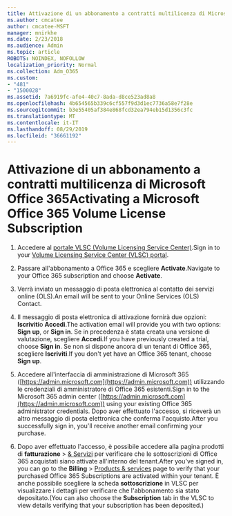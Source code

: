 ```yaml
---
title: Attivazione di un abbonamento a contratti multilicenza di Microsoft Office 365
ms.author: cmcatee
author: cmcatee-MSFT
manager: mnirkhe
ms.date: 2/23/2018
ms.audience: Admin
ms.topic: article
ROBOTS: NOINDEX, NOFOLLOW
localization_priority: Normal
ms.collection: Adm_O365
ms.custom:
- "481"
- "1500028"
ms.assetid: 7a6919fc-afe4-40c7-8ada-d8ce523ad8a8
ms.openlocfilehash: 4b654565b339c6cf557f9d3d1ec7736a58e7f28e
ms.sourcegitcommit: b3e55405af384e868fcd32ea794eb15d1356c3fc
ms.translationtype: MT
ms.contentlocale: it-IT
ms.lasthandoff: 08/29/2019
ms.locfileid: "36661192"
---
```

# <a name="activating-a-microsoft-office-365-volume-license-subscription"></a><span data-ttu-id="afd9b-102">Attivazione di un abbonamento a contratti multilicenza di Microsoft Office 365</span><span class="sxs-lookup"><span data-stu-id="afd9b-102">Activating a Microsoft Office 365 Volume License Subscription</span></span>

1. <span data-ttu-id="afd9b-103">Accedere al [portale VLSC (Volume Licensing Service Center)](http://go.microsoft.com/fwlink/p/?LinkId=329762).</span><span class="sxs-lookup"><span data-stu-id="afd9b-103">Sign in to your [Volume Licensing Service Center (VLSC) portal](http://go.microsoft.com/fwlink/p/?LinkId=329762).</span></span>

2. <span data-ttu-id="afd9b-104">Passare all'abbonamento a Office 365 e scegliere **Activate**.</span><span class="sxs-lookup"><span data-stu-id="afd9b-104">Navigate to your Office 365 subscription and choose **Activate**.</span></span>

3. <span data-ttu-id="afd9b-105">Verrà inviato un messaggio di posta elettronica al contatto dei servizi online (OLS).</span><span class="sxs-lookup"><span data-stu-id="afd9b-105">An email will be sent to your Online Services (OLS) Contact.</span></span>

4. <span data-ttu-id="afd9b-106">Il messaggio di posta elettronica di attivazione fornirà due opzioni: **Iscriviti**o **Accedi**.</span><span class="sxs-lookup"><span data-stu-id="afd9b-106">The activation email will provide you with two options: **Sign up**, or **Sign in**.</span></span> <span data-ttu-id="afd9b-107">Se in precedenza è stata creata una versione di valutazione, scegliere **Accedi**.</span><span class="sxs-lookup"><span data-stu-id="afd9b-107">If you have previously created a trial, choose **Sign in**.</span></span> <span data-ttu-id="afd9b-108">Se non si dispone ancora di un tenant di Office 365, scegliere **Iscriviti**.</span><span class="sxs-lookup"><span data-stu-id="afd9b-108">If you don't yet have an Office 365 tenant, choose **Sign up**.</span></span>

5. <span data-ttu-id="afd9b-109">Accedere all'interfaccia di amministrazione di Microsoft 365 ([https://admin.microsoft.com](https://admin.microsoft.com)) utilizzando le credenziali di amministratore di Office 365 esistenti.</span><span class="sxs-lookup"><span data-stu-id="afd9b-109">Sign in to the Microsoft 365 admin center ([https://admin.microsoft.com](https://admin.microsoft.com)) using your existing Office 365 administrator credentials.</span></span> <span data-ttu-id="afd9b-110">Dopo aver effettuato l'accesso, si riceverà un altro messaggio di posta elettronica che conferma l'acquisto.</span><span class="sxs-lookup"><span data-stu-id="afd9b-110">After you successfully sign in, you'll receive another email confirming your purchase.</span></span>

6. <span data-ttu-id="afd9b-111">Dopo aver effettuato l'accesso, è possibile accedere alla pagina prodotti di **fatturazione** \> [& Servizi](https://go.microsoft.com/fwlink/p/?linkid=842054) per verificare che le sottoscrizioni di Office 365 acquistati siano attivate all'interno del tenant.</span><span class="sxs-lookup"><span data-stu-id="afd9b-111">After you've signed in, you can go to the **Billing** \> [Products & services](https://go.microsoft.com/fwlink/p/?linkid=842054) page to verify that your purchased Office 365 Subscriptions are activated within your tenant.</span></span> <span data-ttu-id="afd9b-112">È anche possibile scegliere la scheda **sottoscrizione** in VLSC per visualizzare i dettagli per verificare che l'abbonamento sia stato depositato.</span><span class="sxs-lookup"><span data-stu-id="afd9b-112">(You can also choose the **Subscription** tab in the VLSC to view details verifying that your subscription has been deposited.)</span></span>
